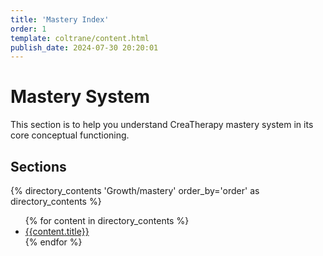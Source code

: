 ```yaml
---
title: 'Mastery Index'
order: 1
template: coltrane/content.html
publish_date: 2024-07-30 20:20:01
---
```

# Mastery System

This section is to help you understand CreaTherapy mastery system in its core conceptual functioning.

## Sections
{% directory_contents 'Growth/mastery' order_by='order' as directory_contents %}
<ul>
{% for content in directory_contents %}
    <li><a href="/{{content.slug}}/">{{content.title}}</a></li>
    {% endfor %}
</ul>
